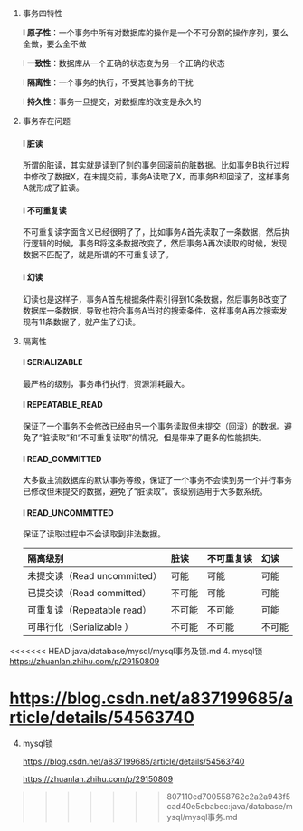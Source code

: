 1. 事务四特性

   **l 原子性**：一个事务中所有对数据库的操作是一个不可分割的操作序列，要么全做，要么全不做

   l **一致性**：数据库从一个正确的状态变为另一个正确的状态

   l **隔离性**：一个事务的执行，不受其他事务的干扰

   l **持久性**：事务一旦提交，对数据库的改变是永久的

2. 事务存在问题

   #### l **脏读**

   所谓的脏读，其实就是读到了别的事务回滚前的脏数据。比如事务B执行过程中修改了数据X，在未提交前，事务A读取了X，而事务B却回滚了，这样事务A就形成了脏读。

   #### l **不可重复读**

   不可重复读字面含义已经很明了了，比如事务A首先读取了一条数据，然后执行逻辑的时候，事务B将这条数据改变了，然后事务A再次读取的时候，发现数据不匹配了，就是所谓的不可重复读了。

   #### l **幻读**

   幻读也是这样子，事务A首先根据条件索引得到10条数据，然后事务B改变了数据库一条数据，导致也符合事务A当时的搜索条件，这样事务A再次搜索发现有11条数据了，就产生了幻读。

3. 隔离性

   #### l **SERIALIZABLE**

   最严格的级别，事务串行执行，资源消耗最大。

   #### l **REPEATABLE_READ**

   保证了一个事务不会修改已经由另一个事务读取但未提交（回滚）的数据。避免了“脏读取”和“不可重复读取”的情况，但是带来了更多的性能损失。

   #### l **READ_COMMITTED**

   大多数主流数据库的默认事务等级，保证了一个事务不会读到另一个并行事务已修改但未提交的数据，避免了“脏读取”。该级别适用于大多数系统。

   #### l **READ_UNCOMMITTED**

   保证了读取过程中不会读取到非法数据。

   | 隔离级别                     | 脏读   | 不可重复读 | 幻读   |
   | :--------------------------- | :----- | :--------- | :----- |
   | 未提交读（Read uncommitted） | 可能   | 可能       | 可能   |
   | 已提交读（Read committed）   | 不可能 | 可能       | 可能   |
   | 可重复读（Repeatable read）  | 不可能 | 不可能     | 可能   |
   | 可串行化（Serializable ）    | 不可能 | 不可能     | 不可能 |

<<<<<<< HEAD:java/database/mysql/mysql事务及锁.md
4. mysql锁   https://zhuanlan.zhihu.com/p/29150809

   https://blog.csdn.net/a837199685/article/details/54563740
=======
4. mysql锁   

   https://blog.csdn.net/a837199685/article/details/54563740
   
   https://zhuanlan.zhihu.com/p/29150809
>>>>>>> 807110cd700558762c2a2a943f5cad40e5ebabec:java/database/mysql/mysql事务.md
